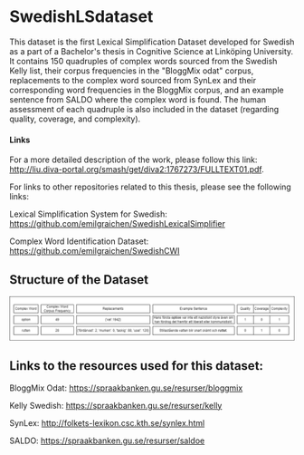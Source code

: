 # SwedishLSdataset
This dataset is the first Lexical Simplification Dataset developed for Swedish as a part of a Bachelor's thesis in Cognitive Science at Linköping University. It contains 150 quadruples of complex words sourced from the Swedish Kelly list, their corpus frequencies in the "BloggMix odat" corpus, replacements to the complex word sourced from SynLex and their corresponding word frequencies in the BloggMix corpus, and an example sentence from SALDO where the complex word is found. The human assessment of each quadruple is also included in the dataset (regarding quality, coverage, and complexity). 

#### Links

For a more detailed description of the work, please follow this link:  http://liu.diva-portal.org/smash/get/diva2:1767273/FULLTEXT01.pdf. 

For links to other repositories related to this thesis, please see the following links:

Lexical Simplification System for Swedish: https://github.com/emilgraichen/SwedishLexicalSimplifier 

Complex Word Identification Dataset: https://github.com/emilgraichen/SwedishCWI




## Structure of the Dataset

![A picture showing the structure of the dataset](images/LSDataset_Structure.png?raw=true "Title")


## Links to the resources used for this dataset:

BloggMix Odat: https://spraakbanken.gu.se/resurser/bloggmix

Kelly Swedish: https://spraakbanken.gu.se/resurser/kelly

SynLex: http://folkets-lexikon.csc.kth.se/synlex.html

SALDO:  https://spraakbanken.gu.se/resurser/saldoe 


